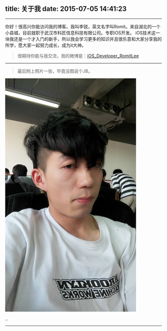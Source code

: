 title: 关于我
date: 2015-07-05 14:41:23
---



---------------

>  
你好！很高兴你能访问我的博客。我叫李锐，英文名字叫Romit。来自湖北的一个小县城，目前就职于武汉市科匠信息科技有限公司。专职iOS开发。
iOS技术这一块我还是一个才入门的新手，所以我会学习更多的知识并且很乐意和大家分享我的所学，愿大家一起努力成长，成为it大神。
> 很期待你能与我交流，我的微博是：[iOS_Developer_RomitLee](http://weibo.com/lirui43)

------------
>最后附上照片一张，毕竟没图说个JB。

 <img src="./me.jpg" width = "421" height = "750" alt="" align=center />

..

------------

